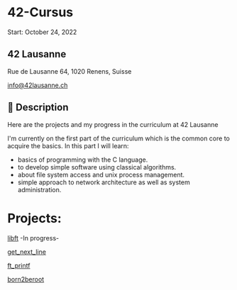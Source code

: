 # 42-Cursus
Start: October 24, 2022

## 42 Lausanne
Rue de Lausanne 64,
1020 Renens, Suisse

info@42lausanne.ch

## **📄 Description**

Here are the projects and my progress in the curriculum at 42 Lausanne

I'm currently on the first part of the curriculum which is the common core to acquire the basics.
In this part I will learn:

- basics of programming with the C language.
- to develop simple software using classical algorithms.
- about file system access and unix process management.
- simple approach to network architecture as well as system administration.

# Projects:

[libft](https://github.com/JayGamb/42-Cursus/tree/master/libft) -In progress-

[get_next_line](https://www.notion.so/get_next_line-851d29c3b5914a69967ceb1d05cbbb4a)

[ft_printf](https://www.notion.so/ft_printf-f92c4131cd7148d98b9491b7c862a792)

[born2beroot](https://www.notion.so/born2beroot-85dbf90a226842ff9f7f8ad6b2705136)
